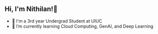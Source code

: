 ## Hi, I'm Nithilan!👋
- 🏫 I'm a 3rd year Undergrad Student at UIUC
- 🌱 I’m currently learning Cloud Computing, GenAI, and Deep Learning
<!--
**nithilan17/nithilan17** is a ✨ _special_ ✨ repository because its `README.md` (this file) appears on your GitHub profile.

Here are some ideas to get you started:

- 🔭 I’m currently working on ...
- 🌱 I’m currently learning ...
- 👯 I’m looking to collaborate on ...
- 🤔 I’m looking for help with ...
- 💬 Ask me about ...
- 📫 How to reach me: ...
- 😄 Pronouns: ...
- ⚡ Fun fact: ...
-->
